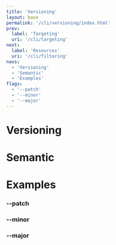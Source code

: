 ```yaml
---
title: 'Versioning'
layout: base
permalink: '/cli/versioning/index.html'
prev:
  label: 'Targeting'
  uri: '/cli/targeting'
next:
  label: 'Resources'
  uri: '/cli/filtering'
navs:
  - 'Versioning'
  - 'Semantic'
  - 'Examples'
flags:
  - '--patch'
  - '--minor'
  - '--major'
---
```


# Versioning

# Semantic

# Examples

### --patch

### --minor

### --major
